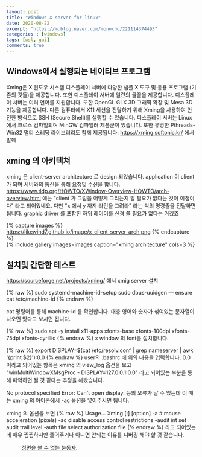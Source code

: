 ```yaml
---
layout: post
title: "Windows X server for linux"
date: 2020-08-22
excerpt: "https://m.blog.naver.com/monocho/221114374493"
categories : [windows]
tags: [wsl, gui]
comments: true
---
```


## Windows에서 실행되는 네이티브 프로그램

Xming은 X 윈도우 시스템 디스플레이 서버에 다양한 샘플 X 도구 및 응용 프로그램 (기존의 것들)을 제공합니다. 또한 디스플레이 서버에 일련의 글꼴을 제공합니다. 디스플레이 서버는 여러 언어를 지원합니다. 또한 OpenGL GLX 3D 그래픽 확장 및 Mesa 3D 기능을 제공합니다. 다른 컴퓨터에서 X11 세션을 전달하기 위해 Xming을 사용하여 안전한 방식으로 SSH (Secure Shell)를 실행할 수 있습니다. 디스플레이 서버는 Linux에서 크로스 컴파일되며 MinGW 컴파일러 제품군이 있습니다. 또한 유명한 Pthreads-Win32 멀티 스레딩 라이브러리도 함께 제공됩니다.
<https://xming.softonic.kr/> 에서 발췌


##  xming 의 아키텍쳐
xming 은 client-server architecture 로 design 되었습니다. application 이 client 가 되며 서버와의 통신을 통해 요청및 수신을 합니다. <https://www.tldp.org/HOWTO/XWindow-Overview-HOWTO/arch-overview.html> 에는 "client 가 그림을 어떻게 그리는지 알 필요가 없다는 것이 이점이다" 라고 되어있네요. 다만 "x 에서 y 까지 라인을 그려라" 라는 식의 명령줄을 전달하면 됩니다. graphic driver 를 포함한 하위 레이어를 신경 쓸 필요가 없다는 거겠죠 

{% capture images %}
	https://likewind7.github.io/image/x_client_server_arch.png
{% endcapture %}	
{% include gallery images=images caption="xming architecture" cols=3 %}


## 설치및 간단한 테스트
https://sourceforge.net/projects/xming/ 에서 xmig server 설치

{% raw %}
	sudo systemd-machine-id-setup
	sudo dbus-uuidgen — ensure
	cat /etc/machine-id
{% endraw %}

cat 명령어를 통해 machine-id 를 확인합니다. 대충 영어와 숫자가 섞여있는 문자열이 나오면 맞다고 보시면 됩니다.

{% raw %}
	sudo apt -y install x11-apps xfonts-base xfonts-100dpi xfonts-75dpi xfonts-cyrillic
{% endraw %}
x window 의 font를 설치합니다.

{% raw %}
	export DISPLAY=$(cat /etc/resolv.conf | grep nameserver | awk '{print $2}'):0.0
{% endraw %}
user의 .bashrc 에 위의 내용을 입력합니다. 
0.0 이라고 되어있는 항목은 xming 의 view_log 옵션을 보고
"winMultiWindowXMsgProc - DISPLAY=127.0.0.1:0.0" 라고 되어있는 부분을 통해 파악하면 될 것 같다는 추정을 해봤습니다.

No protocol specified Error: Can't open display: 등의 오류가 날 수 있는데 이 때는 xming 의 아이콘에서 -ac 옵션을 넣어주시면 됩니다. 

xming 의 옵션을 보면 
{% raw %}
	Usage...
	Xming [:<display-number>] [option]
	-a #                   mouse acceleration (pixels)
	-ac                    disable access control restrictions
	-audit int             set audit trail level
	-auth file             select authorization file
{% endraw %}
라고 되어있는데 매우 찝찝하지만 풀어주거나 아니면 안되는 이유를 디버깅 해야 할 것 같습니다.


<figure>
	<a href="https://likewind7.github.io/image/xming_eye.png"></a>
	<figcaption><a href="https://likewind7.github.io/image/xming_eye.png" title="xming xeye test">정면을 볼 수 없는 눈동자</a>.</figcaption>
</figure>